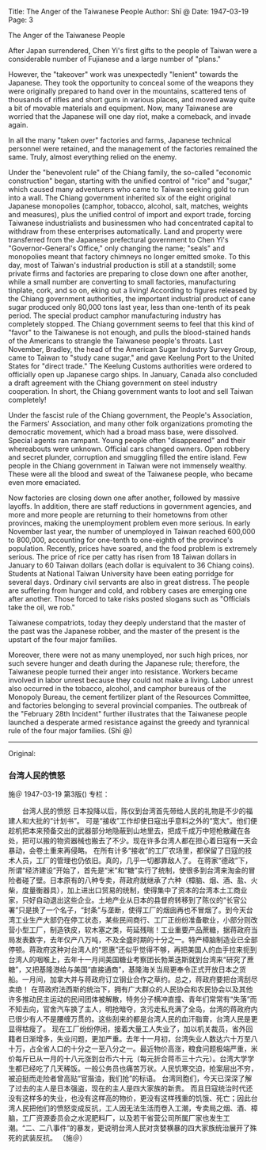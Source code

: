 Title: The Anger of the Taiwanese People
Author: Shī @
Date: 1947-03-19
Page: 3

The Anger of the Taiwanese People

After Japan surrendered, Chen Yi's first gifts to the people of Taiwan were a considerable number of Fujianese and a large number of "plans."

However, the "takeover" work was unexpectedly "lenient" towards the Japanese. They took the opportunity to conceal some of the weapons they were originally prepared to hand over in the mountains, scattered tens of thousands of rifles and short guns in various places, and moved away quite a bit of movable materials and equipment. Now, many Taiwanese are worried that the Japanese will one day riot, make a comeback, and invade again.

In all the many "taken over" factories and farms, Japanese technical personnel were retained, and the management of the factories remained the same. Truly, almost everything relied on the enemy.

Under the "benevolent rule" of the Chiang family, the so-called "economic construction" began, starting with the unified control of "rice" and "sugar," which caused many adventurers who came to Taiwan seeking gold to run into a wall. The Chiang government inherited six of the eight original Japanese monopolies (camphor, tobacco, alcohol, salt, matches, weights and measures), plus the unified control of import and export trade, forcing Taiwanese industrialists and businessmen who had concentrated capital to withdraw from these enterprises automatically. Land and property were transferred from the Japanese prefectural government to Chen Yi's "Governor-General's Office," only changing the name; "seals" and monopolies meant that factory chimneys no longer emitted smoke. To this day, most of Taiwan's industrial production is still at a standstill; some private firms and factories are preparing to close down one after another, while a small number are converting to small factories, manufacturing tinplate, cork, and so on, eking out a living! According to figures released by the Chiang government authorities, the important industrial product of cane sugar produced only 80,000 tons last year, less than one-tenth of its peak period. The special product camphor manufacturing industry has completely stopped. The Chiang government seems to feel that this kind of "favor" to the Taiwanese is not enough, and pulls the blood-stained hands of the Americans to strangle the Taiwanese people's throats. Last November, Bradley, the head of the American Sugar Industry Survey Group, came to Taiwan to "study cane sugar," and gave Keelung Port to the United States for "direct trade." The Keelung Customs authorities were ordered to officially open up Japanese cargo ships. In January, Canada also concluded a draft agreement with the Chiang government on steel industry cooperation. In short, the Chiang government wants to loot and sell Taiwan completely!

Under the fascist rule of the Chiang government, the People's Association, the Farmers' Association, and many other folk organizations promoting the democratic movement, which had a broad mass base, were dissolved. Special agents ran rampant. Young people often "disappeared" and their whereabouts were unknown. Official cars changed owners. Open robbery and secret plunder, corruption and smuggling filled the entire island. Few people in the Chiang government in Taiwan were not immensely wealthy. These were all the blood and sweat of the Taiwanese people, who became even more emaciated.

Now factories are closing down one after another, followed by massive layoffs. In addition, there are staff reductions in government agencies, and more and more people are returning to their hometowns from other provinces, making the unemployment problem even more serious. In early November last year, the number of unemployed in Taiwan reached 600,000 to 800,000, accounting for one-tenth to one-eighth of the province's population. Recently, prices have soared, and the food problem is extremely serious. The price of rice per catty has risen from 18 Taiwan dollars in January to 60 Taiwan dollars (each dollar is equivalent to 36 Chiang coins). Students at National Taiwan University have been eating porridge for several days. Ordinary civil servants are also in great distress. The people are suffering from hunger and cold, and robbery cases are emerging one after another. Those forced to take risks posted slogans such as "Officials take the oil, we rob."

Taiwanese compatriots, today they deeply understand that the master of the past was the Japanese robber, and the master of the present is the upstart of the four major families.

Moreover, there were not as many unemployed, nor such high prices, nor such severe hunger and death during the Japanese rule; therefore, the Taiwanese people turned their anger into resistance. Workers became involved in labor unrest because they could not make a living. Labor unrest also occurred in the tobacco, alcohol, and camphor bureaus of the Monopoly Bureau, the cement fertilizer plant of the Resources Committee, and factories belonging to several provincial companies. The outbreak of the "February 28th Incident" further illustrates that the Taiwanese people launched a desperate armed resistance against the greedy and tyrannical rule of the four major families.
(Shī @)



<hr /> 

Original: 


### 台湾人民的愤怒
施＠
1947-03-19
第3版()
专栏：

　　台湾人民的愤怒
    日本投降以后，陈仪到台湾首先带给人民的礼物是不少的福建人和大批的“计划书”。
    可是“接收”工作却使日寇出乎意料之外的“宽大”。他们便趁机把本来预备交出的武器部分地隐蔽到山地里去，把成千成万中短枪散藏在各处，把可以搬的物资器械也搬去了不少。现在许多台湾人都在担心着日寇有一天会暴动，会卷土重来再侵略。
    在所有计多“接收”的工厂农场里，都保留了日寇的技术人员，工厂的管理也仍依旧。真的，几乎一切都靠敌人了。
    在蒋家“德政”下，所谓“经济建设”开始了，首先是“米”和“糖”实行了统制，使很多到台湾来淘金的冒险者碰了壁。日本原有的八种专卖，蒋政府就继承了六种（樟脑、烟、酒、盐、火柴，度量衡器具），加上进出口贸易的统制，使得集中了资本的台湾本土工商业家，只好自动退出这些企业。土地产业从日本的县督府转移到了陈仪的“长官公署”只是换了一个名子，“封条”与垄断，使得工厂的烟囱再也不冒烟了。到今天台湾工业生产大部仍在停工状态，某些民间商行、工厂正纷纷准备歇业，小部分则改营小型工厂，制造铁皮，软木塞之类，苟延残喘！工业重要产品蔗糖，据蒋政府当局发表数字，去年仅产八万吨，不及全盛时期的十分之一。特产樟脑制造业已全部停顿。蒋政府这种对台湾人的“恩惠”还似乎觉得不够，再把美国人的血手拉来扼到台湾人的咽喉上，去年十一月间美国糖业考察团长勃莱迭斯就到台湾来“研究了蔗糖”，又把基隆港给与美国“直接通商”，基隆海关当局更奉令正式开放日本之货船。一月间，加拿大并与蒋政府订立钢业合作之草约。总之，蒋政府要把台湾刮尽卖绝！
    在蒋政府法西斯的统治下，拥有广大群众的人民协会和农民协会以及其他许多推动民主运动的民间团体被解散，特务分子横冲直撞、青年们常常有“失落”而不知去向，官舍汽车换了主人，明抢暗夺，贪污走私充满了全岛，台湾的蒋政府内已很少有人不是腰缠万贯的。这些刮来的都是台湾人民的血汗脂膏，台湾人民是更显得枯瘦了。
    现在工厂纷纷停闭，接着大量工人失业了，加以机关裁员，省外回籍者日渐增多，失业问题，更加严重。去年十一月初，台湾失业人数达六十万至八十万，占全省人口的十分之一至八分之一。最近物价高涨，粮食问题极端严重，米价每斤已从一月的十八元涨到台币六十元（每元折合蒋币三十六元）。台湾大学学生都已经吃了几天稀饭。一般公务员也痛苦万状。人民饥寒交迫，抢案层出不穷，被迫挺而走险者曾高贴“官揩油，我们抢”的标语。
    台湾同胞们，今天已深深了解了过去的主人是日本强盗，现在的主人是四大家族的新贵。
    而且日寇统治时代还没有这样多的失业，也没有这样高的物价，更没有这样残重的饥饿、死亡；因此台湾人民把他们的愤怒变成反抗，工人因无法生活而卷入工潮，专卖局之烟、酒、樟脑，工厂资源委员会之水泥肥料厂，以及若干省营公司所属厂家也发生工潮。“二、二八事件”的暴发，更说明台湾人民对贪婪横暴的四大家族统治展开了殊死的武装反抗。      （施＠）
